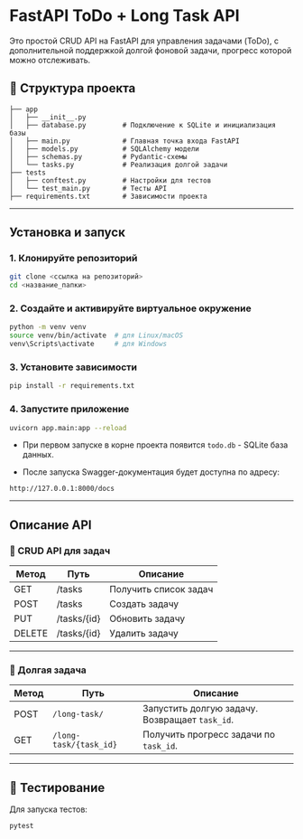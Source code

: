 #  FastAPI ToDo + Long Task API

Это простой CRUD API на FastAPI для управления задачами (ToDo), с дополнительной поддержкой долгой фоновой задачи, прогресс которой можно отслеживать.

## 📁 Структура проекта

```
├── app
│   ├── __init__.py
│   ├── database.py         # Подключение к SQLite и инициализация базы
│   ├── main.py             # Главная точка входа FastAPI
│   ├── models.py           # SQLAlchemy модели
│   ├── schemas.py          # Pydantic-схемы
│   └── tasks.py            # Реализация долгой задачи
├── tests
│   ├── conftest.py         # Настройки для тестов
│   └── test_main.py        # Тесты API
├── requirements.txt        # Зависимости проекта
```

---

## Установка и запуск

### 1. Клонируйте репозиторий

```bash
git clone <ссылка на репозиторий>
cd <название_папки>
```

### 2. Создайте и активируйте виртуальное окружение

```bash
python -m venv venv
source venv/bin/activate  # для Linux/macOS
venv\Scripts\activate     # для Windows
```

### 3. Установите зависимости

```bash
pip install -r requirements.txt
```

### 4. Запустите приложение

```bash
uvicorn app.main:app --reload
```
- При первом запуске в корне проекта появится ```todo.db``` - SQLite база данных.


- После запуска Swagger-документация будет доступна по адресу:

```
http://127.0.0.1:8000/docs
```

---

## Описание API

### 🔹 CRUD API для задач

| Метод  | Путь        | Описание              |
| ------ | ----------- | --------------------- |
| GET    | /tasks      | Получить список задач |
| POST   | /tasks      | Создать задачу        |
| PUT    | /tasks/{id} | Обновить задачу       |
| DELETE | /tasks/{id} | Удалить задачу        |

---

### 🔹 Долгая задача

| Метод | Путь                   | Описание                                       |
| ----- | ---------------------- | ---------------------------------------------- |
| POST  | `/long-task/`          | Запустить долгую задачу. Возвращает `task_id`. |
| GET   | `/long-task/{task_id}` | Получить прогресс задачи по `task_id`.         |

---

## 🔹 Тестирование

Для запуска тестов:

```bash
pytest
```
